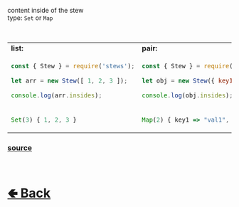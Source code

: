 content inside of the stew<br>
type: `Set` or `Map`

<br>

<table>
<tr>
<td> <b>list:</b> </td> <td> <b>pair:</b> </td>
</tr>
<tr>
<td>

```js
const { Stew } = require('stews');

let arr = new Stew([ 1, 2, 3 ]);

console.log(arr.insides);
```

</td>
<td>

```js
const { Stew } = require('stews');

let obj = new Stew({ key1: "val1", key2: "val2" });

console.log(obj.insides);
```

</td>
<tr>
<td>

```js
Set(3) { 1, 2, 3 }
```

</td>
<td>

```js
Map(2) { key1 => "val1", key2 => "val2" }
```

</td>
</table>

### [source](https://github.com/shysolocup/stews/blob/main/src/Stew/construct/__form.js)

<br> <h1> [🢀 Back](https://github.com/shysolocup/stews/wiki/Stew-properties) </h1>